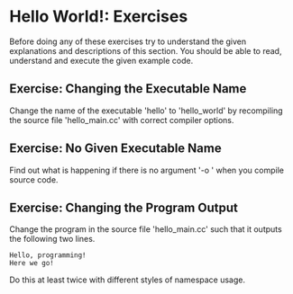 # Hello World!: Exercises

Before doing any of these exercises try to understand the given explanations and descriptions of this section.
You should be able to read, understand and execute the given example code.

## Exercise: Changing the Executable Name
Change the name of the executable 'hello' to 'hello_world' by recompiling the source file 'hello_main.cc' with correct compiler options.

## Exercise: No Given Executable Name
Find out what is happening if there is no argument '-o <target name>' when you compile source code.

## Exercise: Changing the Program Output
Change the program in the source file 'hello_main.cc' such that it outputs the following two lines.

    Hello, programming!
    Here we go!

Do this at least twice with different styles of namespace usage.